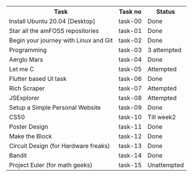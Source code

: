 <table>
  <tr>
    <th>Task</th>
    <th>Task no</th>
    <th>Status</th>
  </tr>
  <tr>
    <td>Install Ubuntu 20.04 [Desktop]</td>
    <td>task-00</td>
    <td>Done</td>
  </tr>
  <tr>
    <td>Star all the amFOSS repositories</td>
    <td>task-01</td>
    <td>Done</td>
  </tr>
    <tr>
    <td>Begin your journey with Linux and Git</td>
    <td>task-02</td>
    <td>Done</td>
  </tr>
    <tr>
    <td>Programming</td>
    <td>task-03</td>
    <td>3 attempted</td>
  </tr>
    <tr>
    <td>Aerglo Mars</td>
    <td>task-04</td>
    <td>Done</td>
  </tr>
    <tr>
    <td> Let me C</td>
    <td>task-05</td>
    <td>Attempted</td>
  </tr>
    <tr>
    <td>Flutter based UI task</td>
    <td>task-06</td>
    <td>Done</td>
  </tr>
    <tr>
    <td>Rich Scraper</td>
    <td>task-07</td>
    <td>Attempted</td>
  </tr>
    <tr>
    <td>JSExplorer</td>
    <td>task-08</td>
    <td>Attempted</td>
  </tr>
    <tr>
    <td>Setup a Simple Personal Website</td>
    <td>task-09</td>
    <td>Done</td>
  </tr>
  <tr>
    <td>CS50</td>
    <td>task-10</td>
    <td>Till week2</td>
  </tr>
    <tr>
    <td>Poster Design</td>
    <td>task-11</td>
    <td>Done</td>
  </tr>
    <tr>
    <td>Make the Block</td>
    <td>task-12</td>
    <td>Done</td>
  </tr>  <tr>
    <td> Circuit Design (for Hardware freaks)</td>
    <td>task-13</td>
    <td>Done</td>
  </tr>
    <tr>
    <td>Bandit</td>
    <td>task-14</td>
    <td>Done</td>
  </tr>
    <tr>
    <td>Project Euler (for math geeks)</td>
    <td>task-15</td>
    <td>Unattempted</td>
  </tr>
</table>
